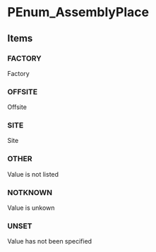 # PEnum_AssemblyPlace
<!-- end of short definition -->

## Items

### FACTORY
Factory

### OFFSITE
Offsite

### SITE
Site

### OTHER
Value is not listed

### NOTKNOWN
Value is unkown

### UNSET
Value has not been specified
